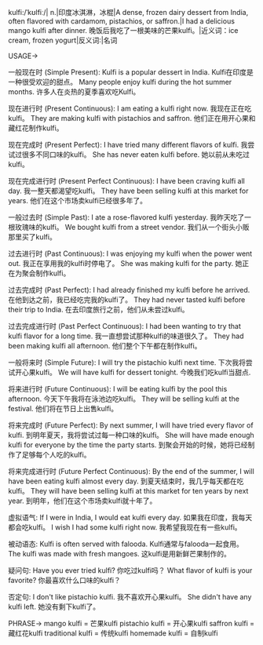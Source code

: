 kulfi:/ˈkʊlfiː/| n.|印度冰淇淋，冰棍|A dense, frozen dairy dessert from India, often flavored with cardamom, pistachios, or saffron.|I had a delicious mango kulfi after dinner. 晚饭后我吃了一根美味的芒果kulfi。|近义词：ice cream, frozen yogurt|反义词:|名词


USAGE->

一般现在时 (Simple Present):
Kulfi is a popular dessert in India.  Kulfi在印度是一种很受欢迎的甜点。
Many people enjoy kulfi during the hot summer months. 许多人在炎热的夏季喜欢吃Kulfi。

现在进行时 (Present Continuous):
I am eating a kulfi right now. 我现在正在吃kulfi。
They are making kulfi with pistachios and saffron. 他们正在用开心果和藏红花制作kulfi。

现在完成时 (Present Perfect):
I have tried many different flavors of kulfi. 我尝试过很多不同口味的kulfi。
She has never eaten kulfi before. 她以前从未吃过kulfi。

现在完成进行时 (Present Perfect Continuous):
I have been craving kulfi all day. 我一整天都渴望吃kulfi。
They have been selling kulfi at this market for years.  他们在这个市场卖kulfi已经很多年了。

一般过去时 (Simple Past):
I ate a rose-flavored kulfi yesterday. 我昨天吃了一根玫瑰味的kulfi。
We bought kulfi from a street vendor. 我们从一个街头小贩那里买了kulfi。

过去进行时 (Past Continuous):
I was enjoying my kulfi when the power went out. 我正在享用我的kulfi时停电了。
She was making kulfi for the party.  她正在为聚会制作kulfi。

过去完成时 (Past Perfect):
I had already finished my kulfi before he arrived. 在他到达之前，我已经吃完我的kulfi了。
They had never tasted kulfi before their trip to India. 在去印度旅行之前，他们从未尝过kulfi。

过去完成进行时 (Past Perfect Continuous):
I had been wanting to try that kulfi flavor for a long time. 我一直想尝试那种kulfi的味道很久了。
They had been making kulfi all afternoon. 他们整个下午都在制作kulfi。

一般将来时 (Simple Future):
I will try the pistachio kulfi next time.  下次我将尝试开心果kulfi。
We will have kulfi for dessert tonight. 今晚我们吃kulfi当甜点.

将来进行时 (Future Continuous):
I will be eating kulfi by the pool this afternoon. 今天下午我将在泳池边吃kulfi。
They will be selling kulfi at the festival. 他们将在节日上出售kulfi。

将来完成时 (Future Perfect):
By next summer, I will have tried every flavor of kulfi. 到明年夏天，我将尝试过每一种口味的kulfi。
She will have made enough kulfi for everyone by the time the party starts.  到聚会开始的时候，她将已经制作了足够每个人吃的kulfi。

将来完成进行时 (Future Perfect Continuous):
By the end of the summer, I will have been eating kulfi almost every day. 到夏天结束时，我几乎每天都在吃kulfi。
They will have been selling kulfi at this market for ten years by next year. 到明年，他们在这个市场卖kulfi就十年了。

虚拟语气:
If I were in India, I would eat kulfi every day. 如果我在印度，我每天都会吃kulfi。
I wish I had some kulfi right now. 我希望我现在有一些kulfi。

被动语态:
Kulfi is often served with falooda. Kulfi通常与falooda一起食用。
The kulfi was made with fresh mangoes.  这kulfi是用新鲜芒果制作的。

疑问句:
Have you ever tried kulfi? 你吃过kulfi吗？
What flavor of kulfi is your favorite? 你最喜欢什么口味的kulfi？

否定句:
I don't like pistachio kulfi. 我不喜欢开心果kulfi。
She didn't have any kulfi left. 她没有剩下kulfi了。


PHRASE->
mango kulfi = 芒果kulfi
pistachio kulfi = 开心果kulfi
saffron kulfi = 藏红花kulfi
traditional kulfi = 传统kulfi
homemade kulfi =  自制kulfi
